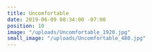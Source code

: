 ```yaml
---
title: Uncomfortable
date: 2019-06-09 08:34:00 -07:00
position: 10
image: "/uploads/Uncomfortable_1920.jpg"
small_image: "/uploads/Uncomfortable_480.jpg"
---
```


